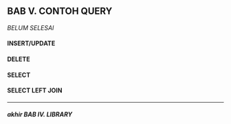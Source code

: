 ## BAB V. CONTOH QUERY

_BELUM SELESAI_

#### INSERT/UPDATE


#### DELETE


#### SELECT



#### SELECT LEFT JOIN 





---
##### akhir BAB IV. LIBRARY